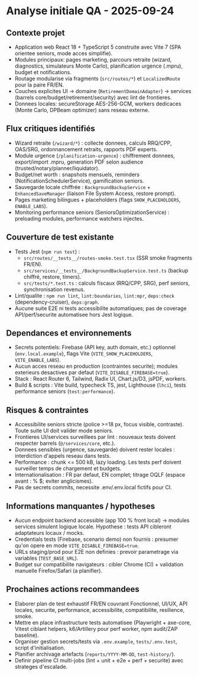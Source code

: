 ﻿# Analyse initiale QA - 2025-09-24

## Contexte projet
- Application web React 18 + TypeScript 5 construite avec Vite 7 (SPA orientee seniors, mode acces simplifie).
- Modules principaux: pages marketing, parcours retraite (wizard, diagnostics, simulateurs Monte Carlo), planification urgence (.mpru), budget et notifications.
- Routage modularise via fragments (`src/routes/*`) et `LocalizedRoute` pour la paire FR/EN.
- Couches explicites UI -> domaine (`RetirementDomainAdapter`) -> services (barrels core/budget/retirement/security) avec lint de frontieres.
- Donnees locales: secureStorage AES-256-GCM, workers dedicaces (Monte Carlo, DPBeam optimizer) sans reseau externe.

## Flux critiques identifiés
- Wizard retraite (`/wizard/*`) : collecte donnees, calculs RRQ/CPP, OAS/SRG, ordonnancement retraits, rapports PDF experts.
- Module urgence (`/planification-urgence`) : chiffrement donnees, export/import .mpru, generation PDF selon audience (trusted/notary/planner/liquidator).
- Budget/net worth : snapshots mensuels, reminders (NotificationSchedulerService), gamification seniors.
- Sauvegarde locale chiffrée : `BackgroundBackupService` + `EnhancedSaveManager` (liaison File System Access, restore prompt).
- Pages marketing bilingues + placeholders (flags `SHOW_PLACEHOLDERS`, `ENABLE_LABS`).
- Monitoring performance seniors (SeniorsOptimizationService) : preloading modules, performance watchers injectes.

## Couverture de test existante
- Tests Jest (`npm run test`) :
  - `src/routes/__tests__/routes-smoke.test.tsx` (SSR smoke fragments FR/EN).
  - `src/services/__tests__/BackgroundBackupService.test.ts` (backup chiffré, restore, timers).
  - `src/tests/*.test.ts` : calculs fiscaux (RRQ/CPP, SRG), perf seniors, synchronisation revenus.
- Lint/qualite : `npm run lint`, `lint:boundaries`, `lint:mpr`, `deps:check` (dependency-cruiser), `deps:graph`.
- Aucune suite E2E ni tests accessibilite automatiques; pas de coverage API/perf/securite automatisee hors Jest logique.

## Dependances et environnements
- Secrets potentiels: Firebase (API key, auth domain, etc.) optionnel (`env.local.example`), flags Vite (`VITE_SHOW_PLACEHOLDERS`, `VITE_ENABLE_LABS`).
- Aucun acces reseau en production (contraintes securite); modules exterieurs desactives par defaut (`VITE_DISABLE_FIREBASE=true`).
- Stack : React Router 6, Tailwind, Radix UI, Chart.js/D3, jsPDF, workers.
- Build & scripts : Vite build, typecheck TS, jest, Lighthouse (`lhci`), tests performance seniors (`test:performance`).

## Risques & contraintes
- Accessibilite seniors stricte (police >=18 px, focus visible, contraste). Toute suite UI doit valider mode seniors.
- Frontieres UI/services surveillees par lint : nouveaux tests doivent respecter barrels (`@/services/core`, etc.).
- Donnees sensibles (urgence, sauvegarde) doivent rester locales : interdiction d'appels reseau dans tests.
- Performance : chunk <= 500 kB, lazy loading. Les tests perf doivent surveiller temps de chargement et budgets.
- Internationalisation : FR par defaut, EN complet; titrage OQLF (espace avant : % $; eviter anglicismes).
- Pas de secrets commits, necessite .env/.env.local fictifs pour CI.

## Informations manquantes / hypotheses
- Aucun endpoint backend accessible (app 100 % front local) -> modules services simulent logique locale. Hypothese : tests API cibleront adaptateurs locaux / mocks.
- Credentials tests (Firebase, scenario demo) non fournis : presumer qu'on opere en mode `VITE_DISABLE_FIREBASE=true`.
- URLs staging/prod pour E2E non definies : prevoir parametrage via variables (`TEST_BASE_URL`).
- Budget sur compatibilite navigateurs : cibler Chrome (CI) + validation manuelle Firefox/Safari (a planifier).

## Prochaines actions recommandees
- Elaborer plan de test exhaustif FR/EN couvrant Fonctionnel, UI/UX, API locales, securite, performance, accessibilite, compatibilite, resilience, smoke.
- Mettre en place infrastructure tests automatisee (Playwright + axe-core, Vitest ciblant helpers, k6/Artillery pour perf worker, npm audit/ZAP baseline).
- Organiser gestion secrets/tests via `.env.example`, `tests/.env.test`, script d'initialisation.
- Planifier archivage artefacts (`reports/YYYY-MM-DD`, `test-history/`).
- Definir pipeline CI multi-jobs (lint + unit + e2e + perf + securite) avec strateges d'escalade.
